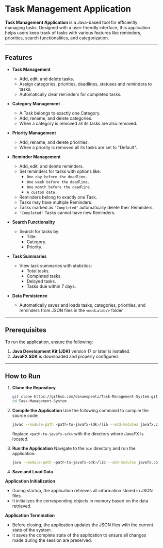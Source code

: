 # Task Management Application

**Task Management Application** is a Java-based tool for efficiently managing tasks. Designed with a user-friendly interface, this application helps users keep track of tasks with various features like reminders, priorities, search functionalities, and categorization.

---

## Features

- **Task Management**
  - Add, edit, and delete tasks.
  - Assign categories, priorities, deadlines, statuses and remindera to tasks.
  - Automatically clear reminders for completed tasks.
  
- **Category Management**
  - A Task belongs to exactly one Category.
  - Add, rename, and delete categories.
  - When a category is removed all its tasks are also removed. 

- **Priority Management**
  - Add, rename, and delete priorities.
  - When a priority is removed all its tasks are set to "Default". 

- **Reminder Management**
  - Add, edit, and delete reminders.
  - Set reminders for tasks with options like:
    - `One day before the deadline.`
    - `One week before the deadline.`
    - `One month before the deadline.`
    - `A custom date.`
  - Reminders belong to exactly one Task.
  - Tasks may have multiple Reminders.
  - Tasks marked as  `"Completed"` automatically delete their Reminders.
  -  `"Completed"` Tasks cannot have new Reminders.

    
- **Search Functionality**
  - Search for tasks by:
    - Title.
    - Category.
    - Priority.
    
- **Task Summaries**
  - View task summaries with statistics:
    - Total tasks.
    - Completed tasks.
    - Delayed tasks.
    - Tasks due within 7 days.

- **Data Persistence**
  - Automatically saves and loads tasks, categories, priorities, and reminders from JSON files in the `<medialab/>` folder

---

## Prerequisites

To run the application, ensure the following:
1. **Java Development Kit (JDK)** version 17 or later is installed.
2. **JavaFX SDK** is downloaded and properly configured.

---

## How to Run

1. **Clone the Repository**
   ```bash
   git clone https://github.com/danaespentz/Task-Management-System.git
   cd Task-Management-System
   ```

2. **Compile the Application**
   Use the following command to compile the source code:
   ```bash
   javac --module-path <path-to-javafx-sdk>/lib --add-modules javafx.controls -cp "lib/*" -d bin src/models/*.java src/application/*.java src/storage/*.java src/components/*.java
   ```
   Replace `<path-to-javafx-sdk>` with the directory where JavaFX is located.

3. **Run the Application**
   Navigate to the `bin` directory and run the application:
   ```bash
   java --module-path <path-to-javafx-sdk>/lib --add-modules javafx.controls -cp "bin:lib/*" application.Main
   ```

4. **Save and Load Data**

  **Application Initialization**  
  - During startup, the application retrieves all information stored in JSON files.
  - It initializes the corresponding objects in memory based on the data retrieved.
  
  **Application Termination**
  - Before closing, the application updates the JSON files with the current state of the system.
  - It saves the complete state of the application to ensure all changes made during the session are preserved.
